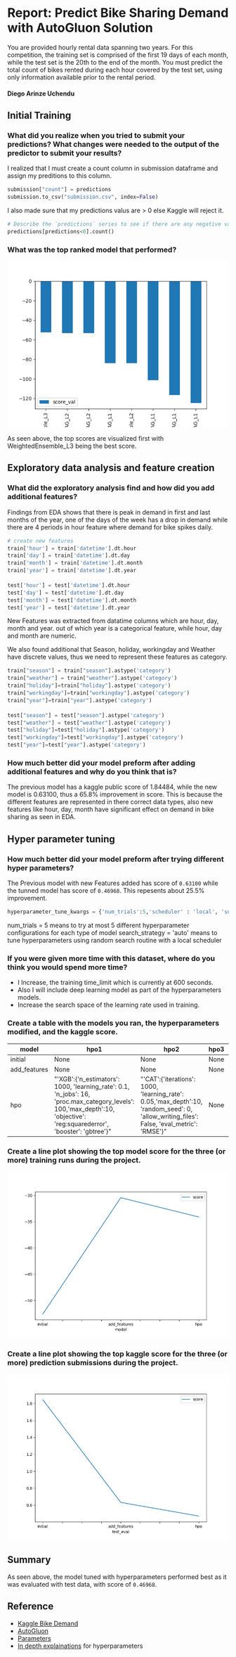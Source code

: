 # Report: Predict Bike Sharing Demand with AutoGluon Solution

You are provided hourly rental data spanning two years. For this competition, the training set is comprised of the first 19 days of each month, while the test set is the 20th to the end of the month. You must predict the total count of bikes rented during each hour covered by the test set, using only information available prior to the rental period.

#### Diego Arinze Uchendu

## Initial Training
### What did you realize when you tried to submit your predictions? What changes were needed to the output of the predictor to submit your results?

I realized that I must create a count column in submission dataframe and assign my preditions to this column.
```py
submission["count"] = predictions
submission.to_csv("submission.csv", index=False)
```

I also made sure that my predictions valus are > 0 else Kaggle will reject it.
```py
# Describe the `predictions` series to see if there are any negative values
predictions[predictions<0].count()
```

### What was the top ranked model that performed?

![model Performance](screenshots/1_model_performance.png)

As seen above, the top scores are visualized first with WeightedEnsemble_L3 being the best score.

## Exploratory data analysis and feature creation
### What did the exploratory analysis find and how did you add additional features?

Findings from EDA shows that there is peak in demand in first and last months of the year, one of the days of the week has a drop in demand while there are 4 periods in hour feature where demand for bike spikes daily.

```py
# create new features
train['hour'] = train['datetime'].dt.hour
train['day'] = train['datetime'].dt.day
train['month'] = train['datetime'].dt.month
train['year'] = train['datetime'].dt.year

test['hour'] = test['datetime'].dt.hour
test['day'] = test['datetime'].dt.day
test['month'] = test['datetime'].dt.month
test['year'] = test['datetime'].dt.year
```

New Features was extracted from datatime columns which are hour, day, month and year. out of which year is a categorical feature, while hour, day and month are numeric.

We also found additional that Season, holiday, workingday and Weather have discrete values, thus we need to represent these features as category.
```py
train["season"] = train["season"].astype('category')
train["weather"] = train["weather"].astype('category')
train["holiday"]=train["holiday"].astype('category')
train["workingday"]=train["workingday"].astype('category')
train["year"]=train["year"].astype('category')

test["season"] = test["season"].astype('category')
test["weather"] = test["weather"].astype('category')
test["holiday"]=test["holiday"].astype('category')
test["workingday"]=test["workingday"].astype('category')
test["year"]=test["year"].astype('category')
```


### How much better did your model preform after adding additional features and why do you think that is?

The previous model has a kaggle public score of 1.84484, while the new model is 0.63100, thus a 65.8% improvement in score.
This is because the different features are represented in there correct data types, also new features like hour, day, month have significant effect on demand in bike sharing as seen in EDA.

## Hyper parameter tuning
### How much better did your model preform after trying different hyper parameters?
The Previous model with new Features added has score of `0.63100` while the tunned model has score of `0.46968`. This repesents about 25.5% improvement.
```py
hyperparameter_tune_kwargs = {'num_trials':5,'scheduler' : 'local', 'searcher': 'auto'}
```

num_trials = 5  means to try at most 5 different hyperparameter configurations for each type of model
search_strategy = 'auto'  means to tune hyperparameters using random search routine with a local scheduler



### If you were given more time with this dataset, where do you think you would spend more time?

* I Increase, the training time_limit which is currently at 600 seconds.
* Also I will include deep learning model as part of the hyperparameters models.
* Increase the search space of the learning rate used in training.

### Create a table with the models you ran, the hyperparameters modified, and the kaggle score.
|model|hpo1|hpo2|hpo3|score|
|--|--|--|--|--|
|initial|None|None|None|1.84484|
|add_features|None|None|None|0.63100|
|hpo|"'XGB':{'n_estimators': 1000, 'learning_rate': 0.1, 'n_jobs': 16, 'proc.max_category_levels': 100,'max_depth':10, 'objective': 'reg:squarederror', 'booster': 'gbtree'}"|"'CAT':{'iterations': 1000, 'learning_rate': 0.05,'max_depth':10, 'random_seed': 0, 'allow_writing_files': False, 'eval_metric': 'RMSE'}"|None|0.46968|

### Create a line plot showing the top model score for the three (or more) training runs during the project.


![model_train_score.png](screenshots/model_train_score.png)

### Create a line plot showing the top kaggle score for the three (or more) prediction submissions during the project.

![model_test_score.png](screenshots/model_test_score.png)

## Summary
As seen above, the model tuned with hyperparameters performed best as it was evaluated with test data, with score of `0.46968`.

## Reference

* [Kaggle Bike Demand](https://www.kaggle.com/competitions/bike-sharing-demand/data)
* [AutoGluon](https://auto.gluon.ai/stable/api/autogluon.task.html)
* [Parameters](https://auto.gluon.ai/0.2.0/api/autogluon.task.html)
* [In depth explainations](https://auto.gluon.ai/dev/tutorials/tabular_prediction/tabular-indepth.html#prediction-options-inference) for hyperparameters


